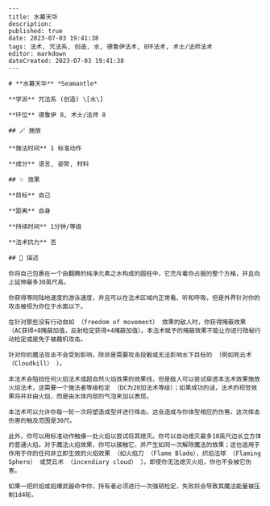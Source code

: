 
    ---
    title: 水幕天华
    description: 
    published: true
    date: 2023-07-03 19:41:38
    tags: 法术, 咒法系, 创造, 水, 德鲁伊法术, 8环法术, 术士/法师法术
    editor: markdown
    dateCreated: 2023-07-03 19:41:38
    ---

    # **水幕天华** *Seamantle*

    **学派** 咒法系 (创造) \[水\] 

    **环位** 德鲁伊 8, 术士/法师 8

    ## 🪄 施放

    **施法时间** 1 标准动作

    **成分** 语言, 姿势, 材料

    ## ✨ 效果 

    **目标** 自己 

    **距离** 自身  

    **持续时间** 1分钟/等级 

    **法术抗力** 否

    ## 📖 描述

    你将自己包裹在一个由翻腾的纯净元素之水构成的圆柱中，它充斥着你占据的整个方格，并且向上延伸最多30英尺高。

    你获得等同陆地速度的游泳速度，并且可以在法术区域内正常看、听和呼吸，但是外界针对你的攻击被视为你位于水面以下。

    在针对那些没有行动自如 （freedom of movement） 效果的敌人时，你获得掩蔽效果 （AC获得+8掩蔽加值，反射检定获得+4掩蔽加值）。本法术赋予的掩蔽效果不能让你进行隐秘行动检定或是免于被藉机攻击。

    针对你的魔法攻击不会受到影响，除非是需要攻击投骰或无法影响水下目标的 （例如死云术 （Cloudkill） ）。

    本法术会阻挡任何火焰法术或超自然火焰效果的效果线，但是敌人可以尝试穿透本法术效果施放火焰法术，这需要一个施法者等级检定 （DC为20加法术等级）；如果成功的话，法术的视觉效果将并非由火焰，而是由水体内部的气泡来加以表现。

    本法术可以允许你每一轮一次将塑造成型并进行挥击。这会造成与你体型相应的伤害。这次挥击伤害的触及范围是30尺。

    此外，你可以用标准动作触摸一处火焰以尝试将其熄灭。你可以自动熄灭最多10英尺边长立方体的普通火焰。对于魔法火焰效果，你可以接触它，并产生如同一次解除魔法的效果；这也适用于作用于你的任何非立即生效的火焰效果 （如火焰刀 （Flame Blade），炽焰法球 （Flaming Sphere） 或焚云术 （incendiary cloud） ）。即使你无法熄灭火焰，你也不会被它伤害。

    如果一把炽焰或焰爆武器命中你，持有者必须进行一次强韧检定，失败将会导致其魔法能量被压制1d4轮。
    